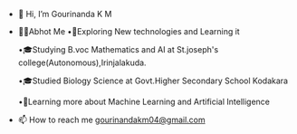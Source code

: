- 👋 Hi, I’m Gourinanda K M
- 👩‍💻Abhot Me
   •🤔Exploring New technologies and Learning it
  
   •🎓Studying B.voc Mathematics and AI at St.joseph's college(Autonomous),Irinjalakuda.
  
   •🎓Studied Biology Science at Govt.Higher Secondary School Kodakara
  
   •🌱Learning more about Machine Learning and Artificial Intelligence
    
- 📫 How to reach me gourinandakm04@gmail.com

